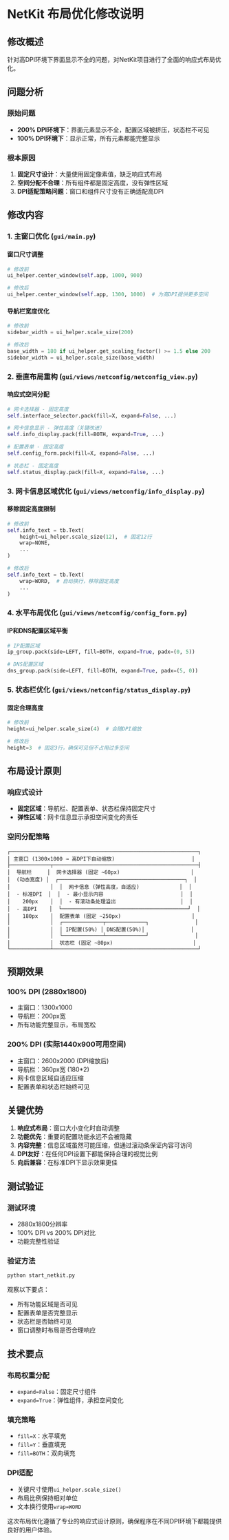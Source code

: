 # NetKit 布局优化修改说明

## 修改概述

针对高DPI环境下界面显示不全的问题，对NetKit项目进行了全面的响应式布局优化。

## 问题分析

### 原始问题
- **200% DPI环境下**：界面元素显示不全，配置区域被挤压，状态栏不可见
- **100% DPI环境下**：显示正常，所有元素都能完整显示

### 根本原因
1. **固定尺寸设计**：大量使用固定像素值，缺乏响应式布局
2. **空间分配不合理**：所有组件都是固定高度，没有弹性区域
3. **DPI适配策略问题**：窗口和组件尺寸没有正确适配高DPI

## 修改内容

### 1. 主窗口优化 (`gui/main.py`)

#### 窗口尺寸调整
```python
# 修改前
ui_helper.center_window(self.app, 1000, 900)

# 修改后  
ui_helper.center_window(self.app, 1300, 1000)  # 为高DPI提供更多空间
```

#### 导航栏宽度优化
```python
# 修改前
sidebar_width = ui_helper.scale_size(200)

# 修改后
base_width = 180 if ui_helper.get_scaling_factor() >= 1.5 else 200
sidebar_width = ui_helper.scale_size(base_width)
```

### 2. 垂直布局重构 (`gui/views/netconfig/netconfig_view.py`)

#### 响应式空间分配
```python
# 网卡选择器 - 固定高度
self.interface_selector.pack(fill=X, expand=False, ...)

# 网卡信息显示 - 弹性高度（关键改进）
self.info_display.pack(fill=BOTH, expand=True, ...)

# 配置表单 - 固定高度  
self.config_form.pack(fill=X, expand=False, ...)

# 状态栏 - 固定高度
self.status_display.pack(fill=X, expand=False, ...)
```

### 3. 网卡信息区域优化 (`gui/views/netconfig/info_display.py`)

#### 移除固定高度限制
```python
# 修改前
self.info_text = tb.Text(
    height=ui_helper.scale_size(12),  # 固定12行
    wrap=NONE,
    ...
)

# 修改后
self.info_text = tb.Text(
    wrap=WORD,  # 自动换行，移除固定高度
    ...
)
```

### 4. 水平布局优化 (`gui/views/netconfig/config_form.py`)

#### IP和DNS配置区域平衡
```python
# IP配置区域
ip_group.pack(side=LEFT, fill=BOTH, expand=True, padx=(0, 5))

# DNS配置区域  
dns_group.pack(side=LEFT, fill=BOTH, expand=True, padx=(5, 0))
```

### 5. 状态栏优化 (`gui/views/netconfig/status_display.py`)

#### 固定合理高度
```python
# 修改前
height=ui_helper.scale_size(4)  # 会随DPI缩放

# 修改后
height=3  # 固定3行，确保可见但不占用过多空间
```

## 布局设计原则

### 响应式设计
- **固定区域**：导航栏、配置表单、状态栏保持固定尺寸
- **弹性区域**：网卡信息显示承担空间变化的责任

### 空间分配策略
```
┌─────────────────────────────────────────────────────────────┐
│ 主窗口 (1300x1000 → 高DPI下自动缩放)                         │
├─────────────┬───────────────────────────────────────────────┤
│  导航栏     │  网卡选择器 (固定 ~60px)                       │
│  (动态宽度) │  ┌─────────────────────────────────────────┐  │
│             │  │  网卡信息 (弹性高度，自适应)             │  │
│  - 标准DPI  │  │  - 最小显示内容                         │  │
│    200px    │  │  - 有滚动条处理溢出                     │  │
│  - 高DPI    │  └─────────────────────────────────────────┘  │
│    180px    │  配置表单 (固定 ~250px)                       │
│             │  ┌─────────────┬─────────────┐               │
│             │  │ IP配置(50%) │ DNS配置(50%)│               │
│             │  └─────────────┴─────────────┘               │
│             │  状态栏 (固定 ~80px)                          │
└─────────────┴───────────────────────────────────────────────┘
```

## 预期效果

### 100% DPI (2880x1800)
- 主窗口：1300x1000
- 导航栏：200px宽
- 所有功能完整显示，布局宽松

### 200% DPI (实际1440x900可用空间)  
- 主窗口：2600x2000 (DPI缩放后)
- 导航栏：360px宽 (180*2)
- 网卡信息区域自适应压缩
- 配置表单和状态栏始终可见

## 关键优势

1. **响应式布局**：窗口大小变化时自动调整
2. **功能优先**：重要的配置功能永远不会被隐藏
3. **内容完整**：信息区域虽然可能压缩，但通过滚动条保证内容可访问
4. **DPI友好**：在任何DPI设置下都能保持合理的视觉比例
5. **向后兼容**：在标准DPI下显示效果更佳

## 测试验证

### 测试环境
- 2880x1800分辨率
- 100% DPI vs 200% DPI对比
- 功能完整性验证

### 验证方法
```bash
python start_netkit.py
```

观察以下要点：
- 所有功能区域是否可见
- 配置表单是否完整显示
- 状态栏是否始终可见
- 窗口调整时布局是否合理响应

## 技术要点

### 布局权重分配
- `expand=False`：固定尺寸组件
- `expand=True`：弹性组件，承担空间变化

### 填充策略  
- `fill=X`：水平填充
- `fill=Y`：垂直填充
- `fill=BOTH`：双向填充

### DPI适配
- 关键尺寸使用`ui_helper.scale_size()`
- 布局比例保持相对单位
- 文本换行使用`wrap=WORD`

这次布局优化遵循了专业的响应式设计原则，确保程序在不同DPI环境下都能提供良好的用户体验。